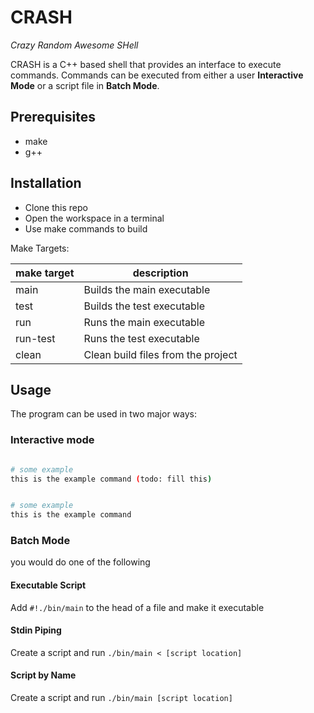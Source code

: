 # CRASH
*Crazy Random Awesome SHell*

CRASH is a C++ based shell that provides an interface to execute commands. Commands can be executed from either a user **Interactive Mode** or a script file in **Batch Mode**.

## Prerequisites
- make
- g++

## Installation

- Clone this repo
- Open the workspace in a terminal
- Use make commands to build

Make Targets:

| make target | description                        |
|-------------|------------------------------------|
| main        | Builds the main executable         |
| test        | Builds the test executable         |
| run         | Runs the main executable           |
| run-test    | Runs the test executable           |
| clean       | Clean build files from the project |

## Usage

The program can be used in two major ways:

### Interactive mode

```bash

# some example
this is the example command (todo: fill this)


# some example
this is the example command

```

### Batch Mode

you would do one of the following

#### Executable Script
Add `#!./bin/main` to the head of a file and make it executable

#### Stdin Piping
Create a script and run `./bin/main < [script location]`

#### Script by Name
Create a script and run `./bin/main [script location]`